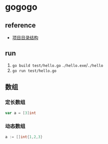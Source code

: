 # gogogo

## reference

- [项目目录结构](https://makeoptim.com/golang/standards/project-layout)

## run

1. `go build test/hello.go` `./hello.exe`/`./hello`
2. `go run test/hello.go`

## 数组

### 定长数组

```go
var a = [3]int
```

### 动态数组

```go
a := []int{1,2,3}
```
